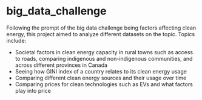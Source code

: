 # big_data_challenge
Following the prompt of the big data challenge being factors affecting clean energy, this project aimed to analyze different datasets on the topic.
Topics include:
- Societal factors in clean energy capacity in rural towns such as access to roads, comparing indigenous and non-indigenous communities, and across different provinces in Canada
- Seeing how GINI index of a country relates to its clean energy usage
- Comparing different clean energy sources and their usage over time
- Comparing prices for clean technologies such as EVs and what factors play into price
